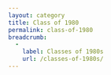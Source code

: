```yaml
---
layout: category
title: Class of 1980
permalink: class-of-1980
breadcrumb:
  -
    label: Classes of 1980s
    url: /classes-of-1980s/
---
```

